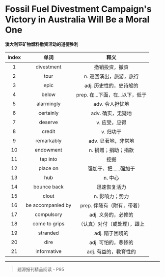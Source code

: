 # Fossil Fuel Divestment Campaign's Victory in Australia Will Be a Moral One

**澳大利亚矿物燃料撤资活动的道德胜利**

| Index |       单词        |               释义               |
| :---: | :---------------: | :------------------------------: |
|   1   |    divestment     |          撤销投资，撤资          |
|   2   |       tour        |     n. 巡回演出，旅游，旅行      |
|   3   |       epic        |     adj. 历史性的，史诗般的      |
|   4   |       below       | prep. 在...下面，在...以下，低于 |
|   5   |    alarmingly     |         adv. 令人担忧地          |
|   6   |     certainly     |        adv. 确实，无疑地         |
|   7   |      deserve      |          v. 应受，应得           |
|   8   |      credit       |            v. 归功于             |
|   9   |    remarkably     |       adv. 显著地，非常地        |
|  10   |     endowment     |       n. 捐赠；捐助；捐款        |
|  11   |     tap into      |               挖掘               |
|  12   |     place on      |      强加于，把......强加于      |
|  13   |        hub        |             n. 中心              |
|  14   |    bounce back    |           迅速恢复活力           |
|  15   |       clout       |         n. 影响力；势力          |
|  16   | be accompanied by |    prep. 伴随有（附有，带着）    |
|  17   |    compulsory     |       adj. 义务的，必修的        |
|  18   |   come to grips   |   （认真）对付（或处理），跟上   |
|  19   |     stranded      |         adj. 陷于困境的          |
|  20   |       dire        |       adj. 可怕的，悲惨的        |
|  21   |    informative    |      adj. 有益的，教育性的       |

------

> 题源报刊精品阅读 - P95